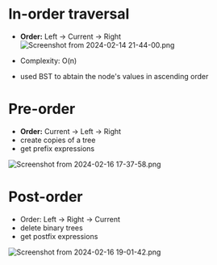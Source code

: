 # In-order traversal 
- **Order:** Left -> Current -> Right
![Screenshot from 2024-02-14 21-44-00.png](../../../../_resources/Screenshot%20from%202024-02-14%2021-44-00.png)

- Complexity: O(n)
- used BST to abtain the node's values in ascending order 

# Pre-order
- **Order:** Current -> Left -> Right
- create copies of a tree
- get prefix expressions

![Screenshot from 2024-02-16 17-37-58.png](../../../../_resources/Screenshot%20from%202024-02-16%2017-37-58.png)


# Post-order 
- Order: Left -> Right -> Current 
- delete binary trees
- get postfix expressions 


![Screenshot from 2024-02-16 19-01-42.png](../../../../_resources/Screenshot%20from%202024-02-16%2019-01-42.png)



	